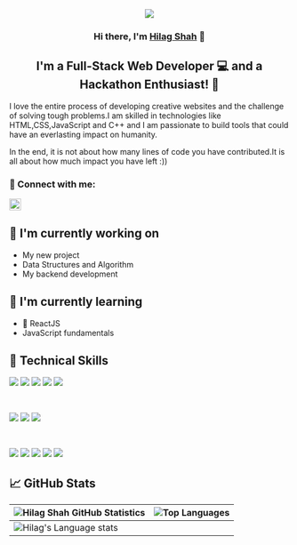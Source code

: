 <div align="center"><img src="https://media.giphy.com/media/f3iwJFOVOwuy7K6FFw/giphy.gif" /></div>

<h3 align="center">
Hi there, I'm <a href="http://shahhilag4.netlify.app" target="_blank" rel="noreferrer">Hilag Shah</a> 👋 
  
</h3>

<h2 align="center">
I'm a Full-Stack Web Developer 💻 and a Hackathon Enthusiast! 🥷
</h2> 

I love the entire process of developing creative websites and the challenge of solving tough problems.I am skilled in technologies like HTML,CSS,JavaScript and C++ and I am passionate to build tools that could have an everlasting impact on humanity.

In the end, it is not about how many lines of code you have contributed.It is all about how much impact you have left :))

### 🤝 Connect with me:

<a href="https://www.linkedin.com/in/shahhilag4/"><img src="https://i.stack.imgur.com/gVE0j.png"  alt="Hilag Shah| LinkedIn" width="21px"/></a>
<br>

## 🔭 I'm currently working on

- My new project
- Data Structures and Algorithm
- My backend development

## 🌱 I'm currently learning

- 📱 ReactJS
- JavaScript fundamentals  

## 💼 Technical Skills

![](https://img.shields.io/badge/Code-JavaScript-informational?style=flat&logo=JavaScript&color=F7DF1E)
![](https://img.shields.io/badge/Code-HTML5-informational?style=flat&logo=HTML5&color=E34F26)
![](https://img.shields.io/badge/Code-C++-informational?style=flat&logo=c%2B%2B&color=181717)
![](https://img.shields.io/badge/Code-ReactJS-61DAFB?&style=for-the-badge&logo=react&logoColor=white&style=plastic)
![](https://img.shields.io/badge/Code-AngularJS-FF0000?&style=for-the-badge&logo=angular&logoColor=white&style=plastic)
<!-- ![NodeJS](https://img.shields.io/badge/Node.js-43853D?style=for-the-badge&logo=node.js&logoColor=white&style=plastic&style=plastic) 
![](https://img.shields.io/badge/MongoDB-4EA94B?style=for-the-badge&logo=mongodb&logoColor=white&style=plastic) -->
<!-- ![ExpressJS](https://img.shields.io/badge/Express.js-404D59?style=for-the-badge&style=plastic) -->
<!-- ![](https://img.shields.io/badge/Code-Redux-informational?style=flat&logo=Redux&color=764ABC) -->
</br>

![](https://img.shields.io/badge/Style-Bootstrap-informational?style=flat&logo=Bootstrap&color=7952B3)
![](https://img.shields.io/badge/Style-CSS3-informational?style=flat&logo=CSS3&color=1572B6)
![](https://img.shields.io/badge/Style-Tailwind-informational?style=flat&logo=tailwind&color=ADD8E6)

</br>

![](https://img.shields.io/badge/Tools-Figma-informational?style=flat&logo=Figma&color=F24E1E)
![](https://img.shields.io/badge/Tools-NPM-informational?style=flat&logo=NPM&color=CB3837)
![](https://img.shields.io/badge/Tools-Git-informational?style=flat&logo=Git&color=F05032)
![](https://img.shields.io/badge/Tools-GitHub-informational?style=flat&logo=GitHub&color=181717)
![](https://img.shields.io/badge/Tools-Netlify-informational?style=flat&logo=netlify&color=00C7B7)

## 📈 GitHub Stats 

| ![Hilag Shah GitHub Statistics](https://github-readme-stats.vercel.app/api?username=shahhilag4&show_icons=true) | ![Top Languages](https://github-readme-stats.vercel.app/api/top-langs/?username=shahhilag4) |
| --- | --- |
| ![Hilag's Language stats](https://github-readme-stats-eight-theta.vercel.app/api/top-langs/?username=shahhilag4&layout=compact&langs_count=8&hide_border=true)
